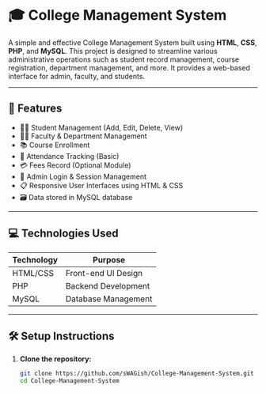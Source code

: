 # 🎓 College Management System

A simple and effective College Management System built using **HTML**, **CSS**, **PHP**, and **MySQL**. This project is designed to streamline various administrative operations such as student record management, course registration, department management, and more. It provides a web-based interface for admin, faculty, and students.

---

## 📌 Features

- 🧑‍🎓 Student Management (Add, Edit, Delete, View)
- 🧑‍🏫 Faculty & Department Management
- 📚 Course Enrollment
- 📝 Attendance Tracking (Basic)
- 💳 Fees Record (Optional Module)
- 🔐 Admin Login & Session Management
- 📋 Responsive User Interfaces using HTML & CSS
- 🗃️ Data stored in MySQL database

---

## 💻 Technologies Used

| Technology | Purpose              |
|------------|----------------------|
| HTML/CSS   | Front-end UI Design  |
| PHP        | Backend Development  |
| MySQL      | Database Management  |

---

## 🛠 Setup Instructions

1. **Clone the repository:**
   ```bash
   git clone https://github.com/sWAGish/College-Management-System.git
   cd College-Management-System
